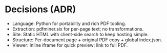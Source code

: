 # Decisions (ADR)

- Language: Python for portability and rich PDF tooling.
- Extraction: pdfminer.six for per-page text; no transformations.
- Site: Static HTML with client-side search to keep hosting simple.
- Structure: Per-document page + original PDF copy + global index.json.
- Viewer: Inline iframe for quick preview; link to full PDF.